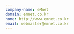 ```yaml
---
company-name: eMnet
domain: emnet.co.kr
home: http://www.emnet.co.kr
email: webmaster@emnet.co.kr
---
```




